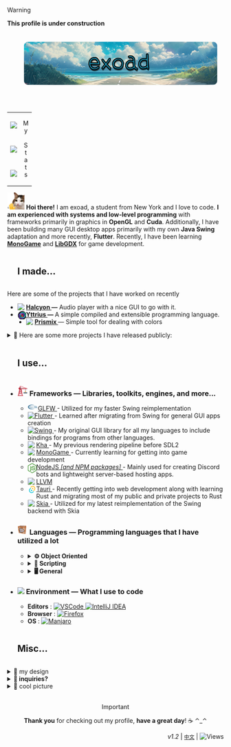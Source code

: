 <!-- >> [!WARNING]
> [`中文`](https://github.com/exoad/exoad/blob/main/README_ZH.md)
-->

> [!WARNING]
> **This profile is under construction**

<div align="center" id="user-content-toc">
  <ul>
    <summary>
      <h6 style="display: inline-block;">
        <img src="img/title_pic.png" alt="exoad" width="450">
      </h6>
    </summary>
  </ul>
</div>
<div float="left">

<table align="right" style="width: 100%; border: none;" cellspacing="0" cellpadding="0" border="0">
  <tr>
    <td><img align=center
        src="https://streak-stats.demolab.com?user=exoad&theme=black-ice&hide_border=true&border_radius=20&date_format=%5BY.%5Dn.j&card_width=180&background=30%2C1DEBAB%2C2453EB&fire=000000&dates=EBEBEB&ring=FFFFFF&currStreakNum=EB3838&stroke=EB545400&hide_total_contributions=true&hide_longest_streak=true"
        height="160" /></td>
    <td rowspan="3">
      <p align="center">M<br>y<br><br>S<br>t<br>a<br>t<br>s</p>
    </td>
  </tr>
  <tr>
    <td> <img align=center
        src="https://streak-stats.demolab.com?user=exoad&theme=black-ice&hide_border=true&border_radius=20&date_format=%5BY.%5Dn.j&card_width=180&background=30%2C1DEBAB%2C2453EB&fire=000000&dates=EBEBEB&ring=FFFFFF&currStreakNum=EB3838&stroke=EB545400&hide_current_streak=true&hide_longest_streak=true"
        height="160" /></td>
  </tr>
  <tr>
    <td> <img align=center
        src="https://streak-stats.demolab.com?user=exoad&theme=black-ice&hide_border=true&border_radius=20&date_format=%5BY.%5Dn.j&card_width=180&background=30%2C1DEBAB%2C2453EB&fire=000000&dates=EBEBEB&ring=FFFFFF&currStreakNum=EB3838&stroke=EB545400&hide_total_contributions=true&hide_current_streak=true"
        height="160" /></td>
  </tr>
</table>

![Hello](img/wave.png) **Hoi there!** I am exoad, a student from New York and
I love to code. **I am experienced with systems and low-level programming**
with frameworks primarily in graphics in **OpenGL** and **Cuda**. Additionally, I have been building many GUI desktop apps primarily with my own **Java Swing** adaptation and more recently, **Flutter**. Recently, I have been learning [**MonoGame**](https://www.monogame.net/) and [**LibGDX**](https://libgdx.com/) for game development.


<div id="user-content-toc">
  <ul>
    <summary>
      <h2 style="display: inline-block;">I made...</h2>
    </summary>
  </ul>
</div>
Here are some of the projects that I have worked on recently
<ul>
  <li>
    <a href="https://github.com/Halcyoninae">
      <img align="left" src="https://github.com/Halcyoninae/Halcyon.c/blob/master/assets/app/Halcyon_Logo.png"
        width="20">
      <strong>
        Halcyon
    </a> —</strong>
    Audio player with a nice GUI to go with it.
  </li>
  <li>
    <a href="https://github.com/exoad/yttriuslang.c">
      <img align="left" src="img/unknown.png" width="20">
      <strong>
        Yttrius
    </a>
    —
    </strong>
    A simple compiled and extensible programming language.
  </li>
  <li>
    <a href="https://github.com/exoad/prismix">
      <img align="left" src="https://github.com/exoad/prismix/blob/master/assets/_icon.png" width="20">
      <strong>
        Prismix
    </a>
    </strong>
    — Simple tool for dealing with colors
  </li>
</ul>
<p>
<details>
  <summary>
    📌 Here are some more projects I have released publicly:
  </summary>
  <ul>
    <li>
      <a href="https://github.com/exoad/com.jackmeng">
        <img align="left" src="img/unknown.png" width="20">
        <strong>
          com.jackmeng
      </a>
      </strong>
      — A library of a bunch of random things to help with developing in Java
    </li>
    <li>
      <a href="https://github.com/exoad/animas-firefox">
        <img align="left" src="img/unknown.png" width="20">
        <strong>
          Firefox Animas
      </a>
      </strong>
      — Anime themes for Firefox
    </li>
    <li>
      <a href="https://github.com/exoad/toasterify">
        <img align="left" src="https://github.com/exoad/toasterify/blob/main/assets/icon1024.png?raw=true" width="20">
        <strong>
          Toasterify
      </a>
      </strong>
      — An Android app to warm up your phone to warm up your hands in cold times
    </li>
    <li>
      <a href="https://github.com/exoad/ansicolor">
        <img align="left" src="img/unknown.png" width="20">
        <strong>
          ansicolor
      </a>
      </strong>
      — A Java library to make dealing with ANSI coloring and prettifying CLI text
      easier
    </li>
    <li>
      <a href="https://github.com/exoad/usaco_mashups">
        <img align="left" src="img/unknown.png" width="20">
        <strong>
          USACO Mashups
      </a>
      </strong>
      — Discord Bot is written in NodeJS and Java to help with creating problem
      sets for the USACO competition
    </li>
    <li>
      <a href="https://github.com/exoad/meta_javac">
        <img align="left" src="img/unknown.png" width="20">
        <strong>
          Meta4J
      </a>
      </strong>
      — An attempt to add meta programming into Java with the help of the inbuilt
      annotation API
    </li>
  </ul>
  and more!
</details>
</p>
<div id="user-content-toc">
  <ul>
    <summary>
      <h2 style="display: inline-block;">I use...</h2>
    </summary>
  </ul>
</div>
<ul>
  <li>
    <h3>
      <img src="img/construction.png" width="24">
      <strong>Frameworks —</strong>
      Libraries, toolkits, engines, and
      more...
    </h3>
    <ul>
      <li>
        <a href="https://www.glfw.org/">
          <img align="left" src="img/OpenGL_100px_June16.png" width="24">
          GLFW
        </a>
        -
        Utilized for my faster Swing reimplementation
      </li>
      <li>
        <a href="https://flutter.dev">
          <img align="left" src="https://storage.googleapis.com/cms-storage-bucket/0dbfcc7a59cd1cf16282.png" width="16">
          Flutter
        </a>
        -
        Learned after migrating from Swing for general GUI apps creation
      </li>
      <li>
        <a href="https://docs.oracle.com/en/java/javase/17/docs/api/java.desktop/javax/swing/package-summary.html">
          <img align="left" src="https://brandslogos.com/wp-content/uploads/images/java-logo-2.png" width="16">
          Swing
        </a>
        - My original GUI library for all my languages to include bindings for programs from other languages.
      </li>
      <li>
        <a href="https://github.com/Kode/Kha">
          <img align="left" src="https://github.com/Kode.png?size=512" width="20">
          Kha
        </a>
        - My previous rendering pipeline before SDL2
      </li>
      <li>
        <a href="https://www.monogame.net/">
          <img align="left"
            src="https://github.com/MonoGame/MonoGame.Logo/raw/master/FullColorOnLight/LogoOnly_128px.png?raw=true"
            width="20">
          MonoGame
        </a>
        - Currently learning for getting into game development
      </li>
      <li>
        <a href="https://nodejs.org/en">
          <img align="left" src="img/nodejs.png" width="20">
          NodeJS
          <em>
            [and NPM
            packages]
          </em>
        </a>
        - Mainly used for creating Discord bots and lightweight server-based hosting apps.
      </li>
      <li>
        <a href="https://llvm.org/">
          <img align="left" src="https://llvm.org/img/DragonMedium.png" width="20">
          LLVM
        </a>
      </li>
      <li>
        <a href="https://tauri.app/">
          <img align="left" src="img/tauri.png" width="20">
          Tauri
        </a>
        - Recently getting
        into web development along with learning Rust and migrating most of my public and private projects to Rust
      </li>
      <li>
        <a href="https://skia.org/">
          <img align="left"
            src="https://upload.wikimedia.org/wikipedia/en/thumb/3/33/Skia_Project_Logo.svg/263px-Skia_Project_Logo.svg.png"
            width="20">
          Skia
        </a>
        - Utilized for my latest reimplementation of the Swing backend with Skia
      </li>
    </ul>
  </li>
  <li>
    <h3>
      <img src="img/command_block.gif" width="24">
      <strong>Languages —</strong>
      Programming languages that I have
      utilized
      a lot
    </h3>
    <ul>
      <li>
        <details>
          <summary>
            <strong>⚙️ Object Oriented</strong>
          </summary>
          <ul>
            <li>
              <img align="center"
                src="https://img.shields.io/badge/java-%23ED8B00.svg?style=for-the-badge&logo=openjdk&logoColor=white">
              <img align="center"
                src="https://img.shields.io/badge/kotlin-%237F52FF.svg?style=for-the-badge&logo=kotlin&logoColor=white">
              (~4) - Swing and Android Apps
            </li>
            <li>
              <img align="center"
                src="https://img.shields.io/badge/dart-%230175C2.svg?style=for-the-badge&logo=dart&logoColor=white">
              (>2) - Flutter
            </li>
            <li>
              <img align="center"
                src="https://img.shields.io/badge/c++-%2300599C.svg?style=for-the-badge&logo=c%2B%2B&logoColor=white">
              (>4) - Skia and GLFW
            </li>
            <li>
              <img align="center"
                src="https://img.shields.io/badge/Haxe-EA8220?style=for-the-badge&logo=haxe&logoColor=FFF&labelColor=EA8220">
              (~2) - OpenFL and Kha
            </li>
            <li>
              <img align="center"
                src="https://img.shields.io/badge/c%23-%23239120.svg?style=for-the-badge&logo=c-sharp&logoColor=white">
              (~0.1) - MonoGame and Dot NET
            </li>
          </ul>
        </details>
      </li>
      <li>
        <details>
          <summary>
            <strong>📜 Scripting</strong>
          </summary>
          <ul>
            <li>
              <img align="center"
                src="https://img.shields.io/badge/javascript-%23323330.svg?style=for-the-badge&logo=javascript&logoColor=%23F7DF1E">
              (>2) - NodeJS and Dart for the web
            </li>
            <li>
              <img align="center"
                src="https://img.shields.io/badge/lua-%232C2D72.svg?style=for-the-badge&logo=lua&logoColor=white">
              (>4) - Inconjunction with C
            </li>
          </ul>
        </details>
      </li>
      <li>
        <details>
          <summary>
            <strong>🖥️ General</strong>
          </summary>
          <ul>
            <li>
              <img align="center"
                src="https://img.shields.io/badge/c-%2300599C.svg?style=for-the-badge&logo=c&logoColor=white">
              (>5)
              - Compiler Design and Systems
            </li>
            <li>
              <img align="center"
                src="https://img.shields.io/badge/rust-%23000000.svg?style=for-the-badge&logo=rust&logoColor=white">
              (~0.1) - Tauri
            </li>
          </ul>
        </details>
      </li>
    </ul>
  </li>
  <li>
    <h3>
      <img src="https://emojigraph.org/media/google/night-with-stars_1f303.png" width="24">
      <strong>
        Environment
        —
      </strong>
      What I use to code
    </h3>
    <ul>
      <li>
        <strong>Editors</strong>
        :
        <a href="https://code.visualstudio.com/">
          <img
            src="https://img.shields.io/badge/Visual%20Studio%20Code-0078d7.svg?style=flat-square&logo=visual-studio-code&logoColor=white"
            alt="VSCode">
        </a>
        <a href="https://www.jetbrains.com/idea/">
          <img
            src="https://img.shields.io/badge/IntelliJIDEA-000000.svg?style=flat-square&logo=intellij-idea&logoColor=white"
            alt="IntelliJ IDEA">
        </a>
      </li>
      <li>
        <strong>Browser</strong>
        :
        <a href="https://www.mozilla.org/en-US/firefox/new/">
          <img src="https://img.shields.io/badge/Firefox-FF7139?style=flat-square&logo=Firefox-Browser&logoColor=white"
            alt="Firefox">
        </a>
      </li>
      <li>
        <strong>OS</strong>
        :
        <a href="https://manjaro.org/">
          <img src="https://img.shields.io/badge/Manjaro-35BF5C?style=flat-square&logo=Manjaro&logoColor=white"
            alt="Manjaro">
        </a>
      </li>
    </ul>
  </li>
</ul>
<div id="user-content-toc">
  <ul>
    <summary>
      <h2 style="display: inline-block;">Misc...</h2>
    </summary>
  </ul>
</div>
<details>
  <summary>🎨 my design</summary>
  Here are the main colors that I use in most current-day GUI apps:
  <br>

  ![My color palette](img/colormap.png)
</details>
<details>
  <summary>
    <strong>🎀 inquiries?</strong>
  </summary>

  If you have inquiries regarding my software, give me a forward through my Discord server:
  [https://discord.gg/PbJQRT9zQ8](https://discord.gg/PbJQRT9zQ8)


  If there is an issue with incorrect rendering of this profile, please submit a PR through this [profile's repo](https://github.com/exoad/exoad)
</details>
<details>
  <summary>
    🏮 cool picture
  </summary>
  <div align="center">

  ![Image](img/海沿いの道.png)

  </div>
</details>
  <div align="center">
  <br />

> [!IMPORTANT]
> **Thank you** for checking out my profile, **have a great day**! ☕ &#x2303;\_&#x2303;

  </div>

<div align="right">

_v1.2_ | [`中文`](https://github.com/exoad/exoad/blob/main/README_ZH.md) | ![Views](https://hits.seeyoufarm.com/api/count/incr/badge.svg?url=https%3A%2F%2Fgithub.com%2Fexoad&count_bg=%23000000&title_bg=%23000000&icon=gitkraken.svg&icon_color=%23E7E7E7&title=views&edge_flat=true)

</div>
